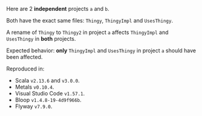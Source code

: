 Here are 2 **independent** projects `a` and `b`.

Both have the exact same files: `Thingy`, `ThingyImpl` and `UsesThingy`.

A rename of `Thingy` to `Thingy2` in project `a` affects `ThingyImpl` and `UsesThingy` in **both** projects.

Expected behavior: **only** `ThingyImpl` and `UsesThingy` in project `a` should have been affected.

Reproduced in:
 * Scala `v2.13.6` and `v3.0.0`.
 * Metals `v0.10.4`.
 * Visual Studio Code `v1.57.1`.
 * Bloop `v1.4.8-19-4d9f966b`.
 * Flyway `v7.9.0`.
